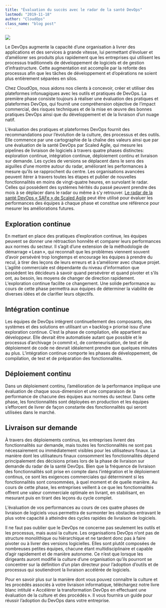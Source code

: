 ```yaml
---
title: "Évaluation du succès avec le radar de la santé DevOps"
lastmod: "2019-11-18"
author: "CloudOps"
class_name: "blog post"
---
```


<img src="/images/blog/post/Radar-de-la-sante-DevOps.png" class="main-blog-image">

<p>Le DevOps augmente la capacité d’une organisation à livrer des applications et des services à grande vitesse, lui permettant d’évoluer et d’améliorer ses produits plus rapidement que les entreprises qui utilisent les processus traditionnels de développement de logiciels et de gestion d’infrastructure. Cette augmentation est accomplie par la refonte des processus afin que les tâches de développement et d’opérations ne soient plus entièrement séparées en silos.</p><p>Chez CloudOps, nous aidons nos clients à concevoir, créer et utiliser des plateformes infonuagiques avec les outils et pratiques de DevOps. La première phase consiste toujours à réaliser une évaluation des pratiques et plateformes DevOps, qui fournit une compréhension objective de l’impact commercial, des risques techniques et de la mise en œuvre des bonnes pratiques DevOps ainsi que du développement et de la livraison d’un nuage natif.&nbsp;</p><p>L’évaluation des pratiques et plateformes DevOps fournit des recommandations pour l’évolution de la culture, des processus et des outils. Elle commence par une cartographie de la chaîne des valeurs ainsi que par une évaluation de la santé DevOps par Scaled Agile, qui mesure les pipelines de livraison de logiciels à travers quatre phases distinctes: exploration continue, intégration continue, déploiement continu et livraison sur demande. Les cycles de versions se déplacent dans le sens des aiguilles d’une montre autour du radar, améliorant les performances à mesure qu’ils se rapprochent du centre. Les organisations avancées peuvent itérer à travers toutes les étapes et publier de nouvelles fonctionnalités en moins de vingt-quatre heures, en survolant le radar. Celles qui possèdent des systèmes hérités du passé peuvent prendre des mois à se déplacer dans le radar ou même à s’y retrouver. <a href="https://www.scaledagileframework.com/blog/assess-your-devops-health-with-the-safe-devops-radar/">Le radar de la santé DevOps « SAFe » de Scaled Agile</a> peut être utilisé pour évaluer les performances des équipes à chaque phase et constitue une référence pour mesurer les améliorations futures.&nbsp;</p><h2><strong>Exploration continue</strong></h2><p>En mettant en place des pratiques d’exploration continue, les équipes peuvent se donner une rétroaction honnête et comparer leurs performances aux normes du secteur. Il s’agit d’une extension de la méthodologie de démarrage « Lean », qui reconnaît que les problèmes viennent souvent d’avoir persévéré trop longtemps et encourage les équipes à prendre du recul, à tirer des leçons de leurs erreurs et à s’améliorer avec chaque projet. L’agilité commerciale est dépendante du niveau d’information que possèdent les décideurs à savoir quand persévérer et quand pivoter et s’ils ont, au besoin, les moyens de changer de direction rapidement. L’exploration continue facilite ce changement. Une solide performance au cours de cette phase permettra aux équipes de déterminer la viabilité de diverses idées et de clarifier leurs objectifs.</p><h2><strong>Intégration continue</strong></h2><p>Les équipes de DevOps intègrent continuellement des composants, des systèmes et des solutions en utilisant un « backlog » priorisé issu d’une exploration continue. C’est la phase de compilation, elle appartient au développeur. Elle devrait être automatisée autant que possible et le processus d’archivage (« commit »), de conteneurisation, de test et de déploiement de code ne devrait idéalement prendre que quelques minutes au plus. L’intégration continue comporte les phases de développement, de compilation, de test et de préparation des fonctionnalités.&nbsp;</p><h2><strong>Déploiement continu&nbsp;</strong></h2><p>Dans un déploiement continu, l’amélioration de la performance implique une évaluation de chaque sous-dimension et une comparaison de la performance de chacune des équipes aux normes du secteur. Dans cette phase, les fonctionnalités sont déployées en production et les équipes s’efforcent de livrer de façon constante des fonctionnalités qui seront utilisées dans le marché.</p><h2><strong>Livraison sur demande</strong></h2><p>À travers des déploiements continus, les entreprises livrent des fonctionnalités sur demande, mais toutes les fonctionnalités ne sont pas nécessairement ou immédiatement visibles pour les utilisateurs finaux. La manière dont les utilisateurs finaux consomment les fonctionnalités dépend principalement des décisions prises lors de la phase de livraison sur demande du radar de la santé DevOps. Bien que la fréquence de livraison des fonctionnalités soit prise en compte dans l’intégration et le déploiement continus, ce sont les exigences commerciales qui déterminent si les fonctionnalités sont consommées, à quel moment et de quelle manière. Au cours de cette phase, les entreprises veillent à ce que les fonctionnalités offrent une valeur commerciale optimale en livrant, en stabilisant, en mesurant puis en tirant des leçons du cycle complet.&nbsp;</p><p>L’évaluation de vos performances au cours de ces quatre phases de livraison de logiciels vous permettra de surmonter les obstacles entravant le plus votre capacité à atteindre des cycles rapides de livraison de logiciels.&nbsp;</p><p>Il ne faut pas oublier que le DevOps ne concerne pas seulement les outils et les processus, mais aussi la culture. Les organisations DevOps n’ont pas de structure monolithique ou hiérarchique et ne tardent donc pas à faire pivoter ou à livrer des versions logicielles. Elles sont plutôt composées de nombreuses petites équipes, chacune étant multidisciplinaire et capable d’agir rapidement et de manière autonome. Ce n’est que lorsque les dirigeants auront modifié la culture d’une organisation qu’ils pourront se concentrer sur la définition d’un plan directeur pour l’adoption d’outils et de processus qui soutiendront la livraison accélérée de logiciels.&nbsp;</p><p>Pour en savoir plus sur la manière dont vous pouvez connaître la culture et les procédés associés à votre livraison informatique, téléchargez notre livre blanc intitulé « Accélérer la transformation DevOps en effectuant une évaluation de la culture et des procédés ». Il vous fournira un guide pour réussir l’adoption du DevOps dans votre entreprise.</p>